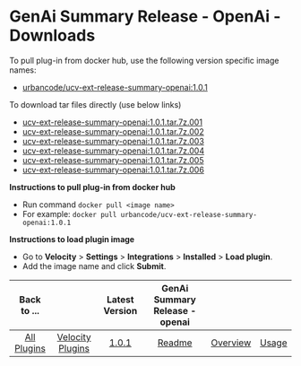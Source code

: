 # GenAi Summary Release - OpenAi - Downloads

To pull plug-in from docker hub, use the following version specific image names:

- [urbancode/ucv-ext-release-summary-openai:1.0.1](https://hub.docker.com/r/urbancode/ucv-ext-release-summary-openai/tags)


To download tar files directly (use below links)
 - [ucv-ext-release-summary-openai:1.0.1.tar.7z.001](https://raw.githubusercontent.com/UrbanCode/IBM-UCV-PLUGINS/main/files/ucv-ext-release-summary-openai/ucv-ext-release-summary-openai:1.0.1.tar.7z.001)
 - [ucv-ext-release-summary-openai:1.0.1.tar.7z.002](https://raw.githubusercontent.com/UrbanCode/IBM-UCV-PLUGINS/main/files/ucv-ext-release-summary-openai/ucv-ext-release-summary-openai:1.0.1.tar.7z.002)
 - [ucv-ext-release-summary-openai:1.0.1.tar.7z.003](https://raw.githubusercontent.com/UrbanCode/IBM-UCV-PLUGINS/main/files/ucv-ext-release-summary-openai/ucv-ext-release-summary-openai:1.0.1.tar.7z.003)
 - [ucv-ext-release-summary-openai:1.0.1.tar.7z.004](https://raw.githubusercontent.com/UrbanCode/IBM-UCV-PLUGINS/main/files/ucv-ext-release-summary-openai/ucv-ext-release-summary-openai:1.0.1.tar.7z.004)
 - [ucv-ext-release-summary-openai:1.0.1.tar.7z.005](https://raw.githubusercontent.com/UrbanCode/IBM-UCV-PLUGINS/main/files/ucv-ext-release-summary-openai/ucv-ext-release-summary-openai:1.0.1.tar.7z.005)
 - [ucv-ext-release-summary-openai:1.0.1.tar.7z.006](https://raw.githubusercontent.com/UrbanCode/IBM-UCV-PLUGINS/main/files/ucv-ext-release-summary-openai/ucv-ext-release-summary-openai:1.0.1.tar.7z.006)



**Instructions to pull plug-in from docker hub**
- Run command ```docker pull <image name>```
- For example: ```docker pull urbancode/ucv-ext-release-summary-openai:1.0.1```

**Instructions to load plugin image**
- Go to **Velocity** > **Settings** > **Integrations** > **Installed** > **Load plugin**.
- Add the image name and click **Submit**.

|Back to ...||Latest Version|GenAi Summary Release - openai |||
| :---: | :---: | :---: | :---: | :---: | :---: |
|[All Plugins](../../index.md)|[Velocity Plugins](../README.md)|[1.0.1](https://hub.docker.com/r/urbancode/ucv-ext-release-summary-openai/tags)|[Readme](README.md)|[Overview](overview.md)|[Usage](usage.md)|